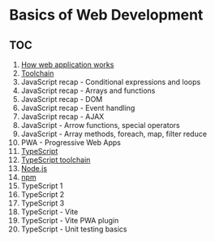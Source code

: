 # Basics of Web Development

## TOC
1. [How web application works](architecture.md)
2. [Toolchain](tools_pt1.md)
3. JavaScript recap - Conditional expressions and loops
4. JavaScript recap - Arrays and functions
5. JavaScript recap - DOM
6. JavaScript recap - Event handling
7. JavaScript recap - AJAX
8. JavaScript - Arrow functions, special operators
9. JavaScript - Array methods, foreach, map, filter reduce
10. PWA - Progressive Web Apps
11. [TypeScript](typescript.md)
12. [TypeScript toolchain](tools_pt2.md)
13. [Node.js](node.md)
14. [npm](npm.md)
15. TypeScript 1
16. TypeScript 2
17. TypeScript 3
18. TypeScript - Vite
19. TypeScript - Vite PWA plugin
20. TypeScript - Unit testing basics

